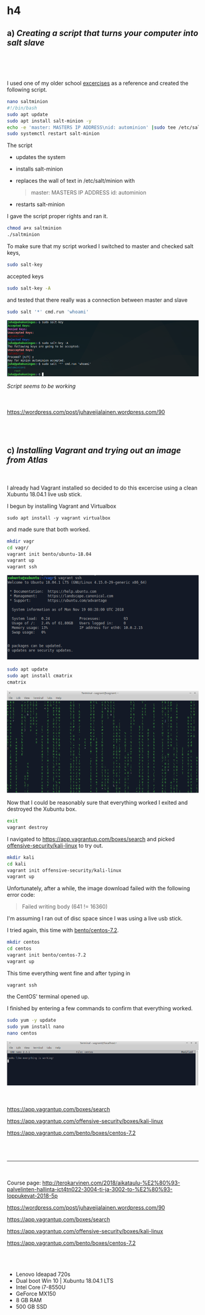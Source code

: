 # h4

## a) *Creating a script that turns your computer into salt slave*
<br></br>
<br></br>
I used one of my older school [excercises](https://wordpress.com/post/juhaveijalainen.wordpress.com/90) as a reference and created the following script.

```bash
nano saltminion
#!/bin/bash
sudo apt update
sudo apt install salt-minion -y
echo -e 'master: MASTERS IP ADDRESS\nid: autominion' |sudo tee /etc/salt/minion
sudo systemctl restart salt-minion
```		

The script 

- updates the system
- installs salt-minion
- replaces the wall of text in /etc/salt/minion with	
	
	>master: MASTERS IP ADDRESS
	>id: autominion

- restarts salt-minion  

I gave the script proper rights and ran it.
```bash
chmod a+x saltminion
./saltminion
```	
To make sure that my script worked I switched to master and checked salt keys,
```bash
sudo salt-key
```
accepted keys
```bash
sudo salt-key -A
```
and tested that there really was a connection between master and slave
```bash
sudo salt '*' cmd.run 'whoami'
```
![](images/h4/Selection_068.png)

*Script seems to be working*
<br></br>
<br></br>
https://wordpress.com/post/juhaveijalainen.wordpress.com/90
<br></br>
<br></br>
## c) *Installing Vagrant and trying out an image from Atlas*
<br></br>
I already had Vagrant installed  so decided to do this excercise using a clean Xubuntu 18.04.1 live usb stick.

I begun by installing Vagrant and Virtualbox

	sudo apt install -y vagrant virtualbox
	
and made sure that both worked.
```bash
mkdir vagr
cd vagr/
vagrant init bento/ubuntu-18.04
vagrant up
vagrant ssh
```
![](images/h4/Selection_001.png)
```bash
sudo apt update
sudo apt install cmatrix
cmatrix 
```
![](images/h4/Selection_002.png)

Now that I could be reasonably sure that everything worked I exited and destroyed the Xubuntu box.
```bash
exit
vagrant destroy
```
I navigated to https://app.vagrantup.com/boxes/search and picked [offensive-security/kali-linux](https://app.vagrantup.com/offensive-security/boxes/kali-linux) to try out.

```bash
mkdir kali
cd kali
vagrant init offensive-security/kali-linux
vagrant up
```
Unfortunately, after a while, the image download failed with the following error code:
>Failed writing body (641 != 16360)

I'm assuming I ran out of disc space since I was using a live usb stick.

I tried again, this time with [bento/centos-7.2](https://app.vagrantup.com/bento/boxes/centos-7.2).

```bash
mkdir centos
cd centos
vagrant init bento/centos-7.2
vagrant up
```
This time everything went fine and after typing in

	vagrant ssh
	
the CentOS' terminal opened up.

I finished by entering a few commands to confirm that everything worked.
```bash
sudo yum -y update
sudo yum install nano
nano centos
```	
 ![](images/h4/Selection_003.png)
<br></br>
<br></br>
https://app.vagrantup.com/boxes/search

https://app.vagrantup.com/offensive-security/boxes/kali-linux

https://app.vagrantup.com/bento/boxes/centos-7.2
<br></br>
<br></br>
***
<br></br>
Course page: http://terokarvinen.com/2018/aikataulu-%E2%80%93-palvelinten-hallinta-ict4tn022-3004-ti-ja-3002-to-%E2%80%93-loppukevat-2018-5p

https://wordpress.com/post/juhaveijalainen.wordpress.com/90

https://app.vagrantup.com/boxes/search

https://app.vagrantup.com/offensive-security/boxes/kali-linux

https://app.vagrantup.com/bento/boxes/centos-7.2
<br></br>
<br></br>
- Lenovo Ideapad 720s
- Dual boot Win 10 | Xubuntu 18.04.1 LTS
- Intel Core i7-8550U
- GeForce MX150
- 8 GB RAM
- 500 GB SSD
